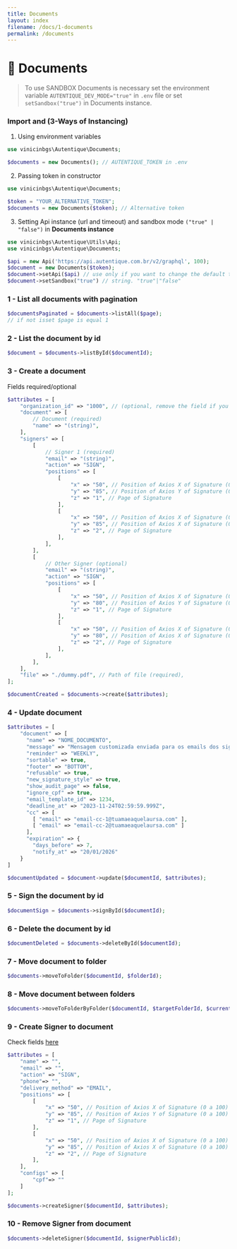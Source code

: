 ```yaml
---
title: Documents
layout: index
filename: /docs/1-documents
permalink: /documents
---
```


# 📄 Documents

> To use SANDBOX Documents is necessary set the environment variable `AUTENTIQUE_DEV_MODE="true"` in `.env` file or set `setSandbox("true")` in Documents instance.

### Import and (3-Ways of Instancing)

1) Using environment variables
```php
use vinicinbgs\Autentique\Documents;

$documents = new Documents(); // AUTENTIQUE_TOKEN in .env
```

2) Passing token in constructor

```php
use vinicinbgs\Autentique\Documents;

$token = "YOUR_ALTERNATIVE_TOKEN";
$documents = new Documents($token); // Alternative token
```

3) Setting Api instance (url and timeout) and sandbox mode `("true" | "false")` in **Documents instance**

```php
use vinicinbgs\Autentique\Utils\Api;
use vinicinbgs\Autentique\Documents;

$api = new Api('https://api.autentique.com.br/v2/graphql', 100);
$document = new Documents($token);
$document->setApi($api) // use only if you want to change the default timeout 60 seconds
$document->setSandbox("true") // string. "true"|"false"
```

### 1 - List all documents with pagination

```php
$documentsPaginated = $documents->listAll($page);
// if not isset $page is equal 1
```

### 2 - List the document by id

```php
$document = $documents->listById($documentId);
```

### 3 - Create a document

Fields required/optional

```php
$attributes = [
    "organization_id" => "1000", // (optional, remove the field if you not using)
    "document" => [
        // Document (required)
        "name" => "(string)",
    ],
    "signers" => [
        [
            // Signer 1 (required)
            "email" => "(string)",
            "action" => "SIGN",
            "positions" => [
                [
                    "x" => "50", // Position of Axios X of Signature (0 a 100)
                    "y" => "85", // Position of Axios Y of Signature (0 a 100)
                    "z" => "1", // Page of Signature
                ],
                [
                    "x" => "50", // Position of Axios X of Signature (0 a 100)
                    "y" => "85", // Position of Axios X of Signature (0 a 100)
                    "z" => "2", // Page of Signature
                ],
            ],
        ],
        [
            // Other Signer (optional)
            "email" => "(string)",
            "action" => "SIGN",
            "positions" => [
                [
                    "x" => "50", // Position of Axios X of Signature (0 a 100)
                    "y" => "80", // Position of Axios Y of Signature (0 a 100)
                    "z" => "1", // Page of Signature
                ],
                [
                    "x" => "50", // Position of Axios X of Signature (0 a 100)
                    "y" => "80", // Position of Axios X of Signature (0 a 100)
                    "z" => "2", // Page of Signature
                ],
            ],
        ],
    ],
    "file" => "./dummy.pdf", // Path of file (required),
];

$documentCreated = $documents->create($attributes);
```

### 4 - Update document

```php
$attributes = [
    "document" => [
      "name" => "NOME_DOCUMENTO",
      "message" => "Mensagem customizada enviada para os emails dos signatários",
      "reminder" => "WEEKLY",
      "sortable" => true,
      "footer" => "BOTTOM",
      "refusable" => true,
      "new_signature_style" => true,
      "show_audit_page" => false,
      "ignore_cpf" => true,
      "email_template_id" => 1234,
      "deadline_at" => "2023-11-24T02:59:59.999Z",
      "cc" => [
        [ "email" => "email-cc-1@tuamaeaquelaursa.com" ],
        [ "email" => "email-cc-2@tuamaeaquelaursa.com" ]
      ],
      "expiration" => {
        "days_before" => 7,
        "notify_at" => "20/01/2026"
    }
]

$documentUpdated = $document->update($documentId, $attributes);
```

### 5 - Sign the document by id

```php
$documentSign = $documents->signById($documentId);
```

### 6 - Delete the document by id

```php
$documentDeleted = $documents->deleteById($documentId);
```

### 7 - Move document to folder

```php
$documents->moveToFolder($documentId, $folderId);
```

### 8 - Move document between folders

```php
$documents->moveToFolderByFolder($documentId, $targetFolderId, $currentFolderId);
```

### 9 - Create Signer to document

Check fields [here](https://docs.autentique.com.br/api/mutations/adicionar-signatario)

```php
$attributes = [
    "name" => "",
    "email" => "",
    "action" => "SIGN",
    "phone"=> "",
    "delivery_method" => "EMAIL",
    "positions" => [
        [
            "x" => "50", // Position of Axios X of Signature (0 a 100)
            "y" => "85", // Position of Axios Y of Signature (0 a 100)
            "z" => "1", // Page of Signature
        ],
        [
            "x" => "50", // Position of Axios X of Signature (0 a 100)
            "y" => "85", // Position of Axios X of Signature (0 a 100)
            "z" => "2", // Page of Signature
        ],
    ],
    "configs" => [
        "cpf"=> ""
    ]
];

$documents->createSigner($documentId, $attributes);
```

### 10 - Remove Signer from document

```php
$documents->deleteSigner($documentId, $signerPublicId);
```